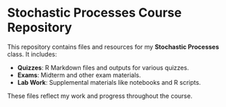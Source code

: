 
# Stochastic Processes Course Repository

This repository contains files and resources for my **Stochastic Processes** class. It includes:

- **Quizzes**: R Markdown files and outputs for various quizzes.
- **Exams**: Midterm and other exam materials.
- **Lab Work**: Supplemental materials like notebooks and R scripts.

These files reflect my work and progress throughout the course.
